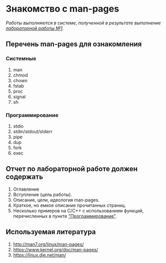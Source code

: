 # Знакомство с man-pages

_Работы выполняются в системе, полученной в результате выполнение [лабораторной работы №1](Лабораторная-работа-№1)._

## Перечень man-pages для ознакомления
### Системные
1. man
1. chmod
1. chown
1. fstab
1. proc
1. signal
1. sh
### Программирование
1. stdio
1. stdin/stdout/stderr
1. pipe
1. dup
1. fork
1. exec

## Отчет по лабораторной работе должен содержать
1. Оглавление
1. Вступление (цель работы).
1. Описание, цели, идеология man-pages.
1. Краткое, но емкое описание прочитанных страниц.
1. Несколько примеров на C/C++ с использованием функций, перечисленных в пункте ["Программирование"](Лабораторная-работа-№2#программирование).

## Используемая литература
1. http://man7.org/linux/man-pages/
1. https://www.kernel.org/doc/man-pages/
1. https://linux.die.net/man/